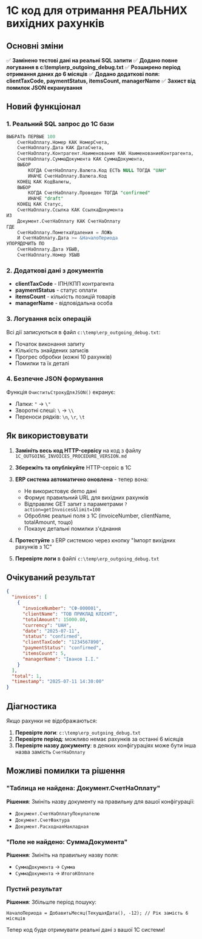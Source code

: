 # 1С код для отримання РЕАЛЬНИХ вихідних рахунків

## Основні зміни

✅ **Замінено тестові дані на реальні SQL запити**
✅ **Додано повне логування в c:\temp\erp_outgoing_debug.txt**
✅ **Розширено період отримання даних до 6 місяців**
✅ **Додано додаткові поля: clientTaxCode, paymentStatus, itemsCount, managerName**
✅ **Захист від помилок JSON екранування**

## Новий функціонал

### 1. Реальний SQL запрос до 1С бази
```sql
ВЫБРАТЬ ПЕРВЫЕ 100
    СчетНаОплату.Номер КАК НомерСчета,
    СчетНаОплату.Дата КАК ДатаСчета,
    СчетНаОплату.Контрагент.Наименование КАК НаименованиеКонтрагента,
    СчетНаОплату.СуммаДокумента КАК СуммаДокумента,
    ВЫБОР
        КОГДА СчетНаОплату.Валюта.Код ЕСТЬ NULL ТОГДА "UAH"
        ИНАЧЕ СчетНаОплату.Валюта.Код
    КОНЕЦ КАК КодВалюты,
    ВЫБОР
        КОГДА СчетНаОплату.Проведен ТОГДА "confirmed"
        ИНАЧЕ "draft"
    КОНЕЦ КАК Статус,
    СчетНаОплату.Ссылка КАК СсылкаДокумента
ИЗ
    Документ.СчетНаОплату КАК СчетНаОплату
ГДЕ
    СчетНаОплату.ПометкаУдаления = ЛОЖЬ
    И СчетНаОплату.Дата >= &НачалоПериода
УПОРЯДОЧИТЬ ПО
    СчетНаОплату.Дата УБЫВ,
    СчетНаОплату.Номер УБЫВ
```

### 2. Додаткові дані з документів
- **clientTaxCode** - ІПН/КПП контрагента
- **paymentStatus** - статус оплати 
- **itemsCount** - кількість позицій товарів
- **managerName** - відповідальна особа

### 3. Логування всіх операцій
Всі дії записуються в файл `c:\temp\erp_outgoing_debug.txt`:
- Початок виконання запиту
- Кількість знайдених записів
- Прогрес обробки (кожні 10 рахунків)
- Помилки та їх деталі

### 4. Безпечне JSON формування
Функція `ОчиститьСтрокуДляJSON()` екранує:
- Лапки: `"` → `\"`
- Зворотні слеші: `\` → `\\`
- Переноси рядків: `\n`, `\r`, `\t`

## Як використовувати

1. **Замініть весь код HTTP-сервісу** на код з файлу `1C_OUTGOING_INVOICES_PROCEDURE_VERSION.md`

2. **Збережіть та опублікуйте** HTTP-сервіс в 1С

3. **ERP система автоматично оновлена** - тепер вона:
   - Не використовує demo дані
   - Формує правильний URL для вихідних рахунків
   - Відправляє GET запит з параметрами `?action=getInvoices&limit=100`
   - Обробляє реальні поля з 1С (invoiceNumber, clientName, totalAmount, тощо)
   - Показує детальні помилки з'єднання

4. **Протестуйте** з ERP системою через кнопку "Імпорт вихідних рахунків з 1С"

5. **Перевірте логи** в файлі `c:\temp\erp_outgoing_debug.txt`

## Очікуваний результат

```json
{
  "invoices": [
    {
      "invoiceNumber": "СФ-000001",
      "clientName": "ТОВ ПРИКЛАД КЛІЄНТ",
      "totalAmount": 15000.00,
      "currency": "UAH", 
      "date": "2025-07-11",
      "status": "confirmed",
      "clientTaxCode": "1234567890",
      "paymentStatus": "confirmed",
      "itemsCount": 5,
      "managerName": "Іванов І.І."
    }
  ],
  "total": 1,
  "timestamp": "2025-07-11 14:30:00"
}
```

## Діагностика

Якщо рахунки не відображаються:

1. **Перевірте логи**: `c:\temp\erp_outgoing_debug.txt`
2. **Перевірте період**: можливо немає рахунків за останні 6 місяців
3. **Перевірте назву документу**: в деяких конфігураціях може бути інша назва замість `СчетНаОплату`

## Можливі помилки та рішення

### "Таблица не найдена: Документ.СчетНаОплату"
**Рішення**: Змініть назву документу на правильну для вашої конфігурації:
- `Документ.СчетНаОплатуПокупателю`
- `Документ.СчетФактура` 
- `Документ.РасходнаяНакладная`

### "Поле не найдено: СуммаДокумента"
**Рішення**: Змініть на правильну назву поля:
- `СуммаДокумента` → `Сумма`
- `СуммаДокумента` → `ИтогоКОплате`

### Пустий результат
**Рішення**: Збільште період пошуку:
```1c
НачалоПериода = ДобавитьМесяц(ТекущаяДата(), -12); // Рік замість 6 місяців
```

Тепер код буде отримувати реальні дані з вашої 1С системи!